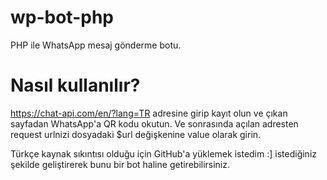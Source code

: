 # wp-bot-php
PHP ile WhatsApp mesaj gönderme botu.

# Nasıl kullanılır?
https://chat-api.com/en/?lang=TR adresine girip kayıt olun ve çıkan sayfadan WhatsApp'a QR kodu okutun. Ve sonrasında açılan adresten request urlnizi dosyadaki $url değişkenine value olarak girin.

Türkçe kaynak sıkıntısı olduğu için GitHub'a yüklemek istedim :] istediğiniz şekilde geliştirerek bunu bir bot haline getirebilirsiniz.
